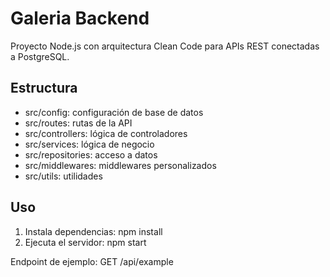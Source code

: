 # Galeria Backend

Proyecto Node.js con arquitectura Clean Code para APIs REST conectadas a PostgreSQL.

## Estructura
- src/config: configuración de base de datos
- src/routes: rutas de la API
- src/controllers: lógica de controladores
- src/services: lógica de negocio
- src/repositories: acceso a datos
- src/middlewares: middlewares personalizados
- src/utils: utilidades

## Uso

1. Instala dependencias:
   npm install
2. Ejecuta el servidor:
   npm start

Endpoint de ejemplo: GET /api/example

